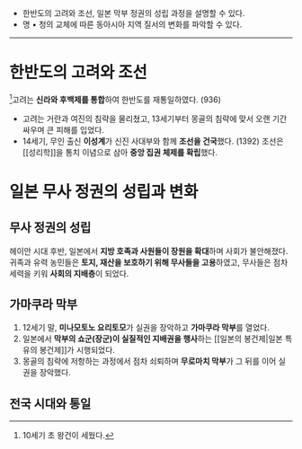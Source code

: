 * 한반도의 고려와 조선, 일본 막부 정권의 성립 과정을 설명할 수 있다.
* 명 • 청의 교체에 따른 동아시아 지역 질서의 변화를 파악할 수 있다.
---
# 한반도의 고려와 조선
[^1]고려는 **신라와 후백제를 통합**하여 한반도를 재통일하였다. (936)
* 고려는 거란과 여진의 침략을 물리쳤고, 13세기부터 몽골의 침략에 맞서 오랜 기간 싸우며 큰 피해를 입었다.
* 14세기, 무인 출신 **이성계**가 신진 사대부와 함께 **조선을 건국**했다. (1392) 조선은 [[성리학]]을 통치 이념으로 삼아 **중앙 집권 체제를 확립**했다.
# 일본 무사 정권의 성립과 변화
## 무사 정권의 성립
헤이안 시대 후반, 일본에서 **지방 호족과 사원들이 장원을 확대**하며 사회가 불안해졌다.
귀족과 유력 농민들은 **토지, 재산을 보호하기 위해 무사들을 고용**하였고, 무사들은 점차 세력을 키워 **사회의 지배층**이 되었다.

## 가마쿠라 막부
1. 12세기 말, **미나모토노 요리토모**가 실권을 장악하고 **가마쿠라 막부**를 열었다.
2. 일본에서 **막부의 쇼군(장군)이 실질적인 지배권을 행사**하는 [[일본의 봉건제|일본 특유의 봉건제]]가 시행되었다.
3. 몽골의 침략에 저항하는 과정에서 점차 쇠퇴하며 **무로마치 막부**가 그 뒤를 이어 실권을 장악했다.


## 전국 시대와 통일

[^1]: 10세기 초 왕건이 세웠다.